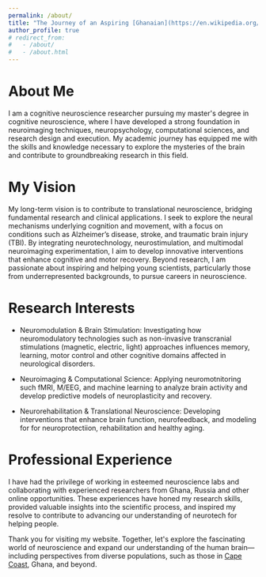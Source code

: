 ```yaml
---
permalink: /about/
title: "The Journey of an Aspiring [Ghanaian](https://en.wikipedia.org/wiki/Ghana) Neuroscientist"
author_profile: true
# redirect_from: 
#   - /about/
#   - /about.html
---
```


About Me
======
I am a cognitive neuroscience researcher pursuing my master's degree in cognitive neuroscience, where I have developed a strong foundation in neuroimaging techniques, neuropsychology, computational sciences, and research design and execution. My academic journey has equipped me with the skills and knowledge necessary to explore the mysteries of the brain and contribute to groundbreaking research in this field.

My Vision
======
My long-term vision is to contribute to translational neuroscience, bridging fundamental research and clinical applications. I seek to explore the neural mechanisms underlying cognition and movement, with a focus on conditions such as Alzheimer’s disease, stroke, and traumatic brain injury (TBI). By integrating neurotechnology, neurostimulation, and multimodal neuroimaging experimentation, I aim to develop innovative interventions that enhance cognitive and motor recovery. Beyond research, I am passionate about inspiring and helping young scientists, particularly those from underrepresented backgrounds, to pursue careers in neuroscience.

Research Interests
======
- Neuromodulation & Brain Stimulation: Investigating how neuromodulatory technologies such as non-invasive transcranial stimulations (magnetic, electric, light) approaches influences memory, learning, motor control and other cognitive domains affected in neurological disorders.

- Neuroimaging & Computational Science: Applying neuromotnitoring such fMRI, M/EEG, and machine learning to analyze brain activity and develop predictive models of neuroplasticity and recovery.

- Neurorehabilitation & Translational Neuroscience: Developing interventions that enhance brain function, neurofeedback, and modeling for for neuroprotectiion, rehabilitation and healthy aging.


Professional Experience
=====
I have had the privilege of working in esteemed neuroscience labs and collaborating with experienced researchers from Ghana, Russia and other online opportunities. These experiences have honed my research skills, provided valuable insights into the scientific process, and inspired my resolve to contribute to advancing our understanding of neurotech for helping people.

Thank you for visiting my website. Together, let's explore the fascinating world of neuroscience and expand our understanding of the human brain—including perspectives from diverse populations, such as those in [Cape Coast](https://visitghana.com/attractions/cape-coast-castle/), Ghana, and beyond.